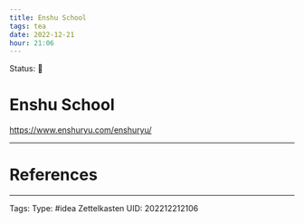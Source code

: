 ```yaml
---
title: Enshu School
tags: tea
date: 2022-12-21
hour: 21:06
---
```

Status: 🌱
# Enshu School
https://www.enshuryu.com/enshuryu/

---
# References

---
Tags:
Type: #idea
Zettelkasten UID: 202212212106

